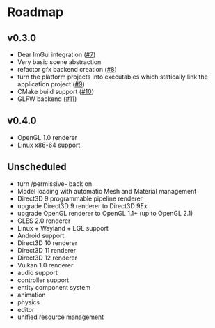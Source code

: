 # Roadmap
## v0.3.0
* Dear ImGui integration ([#7](https://github.com/juli27/basaltcpp/issues/7))
* Very basic scene abstraction
* refactor gfx backend creation ([#8](https://github.com/juli27/basaltcpp/issues/8))
* turn the platform projects into executables which statically link the
  application project ([#9](https://github.com/juli27/basaltcpp/issues/9))
* CMake build support ([#10](https://github.com/juli27/basaltcpp/issues/10))
* GLFW backend ([#11](https://github.com/juli27/basaltcpp/issues/11))

## v0.4.0
* OpenGL 1.0 renderer
* Linux x86-64 support

## Unscheduled
* turn /permissive- back on
* Model loading with automatic Mesh and Material management
* Direct3D 9 programmable pipeline renderer
* upgrade Direct3D 9 renderer to Direct3D 9Ex
* upgrade OpenGL renderer to OpenGL 1.1+ (up to OpenGL 2.1)
* GLES 2.0 renderer
* Linux + Wayland + EGL support
* Android support
* Direct3D 10 renderer
* Direct3D 11 renderer
* Direct3D 12 renderer
* Vulkan 1.0 renderer
* audio support
* controller support
* entity component system
* animation
* physics
* editor
* unified resource management
